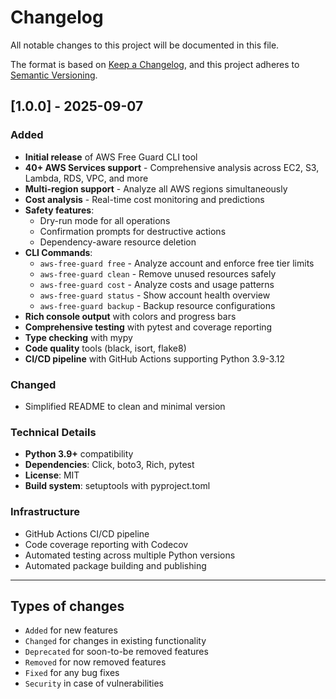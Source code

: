 # Changelog

All notable changes to this project will be documented in this file.

The format is based on [Keep a Changelog](https://keepachangelog.com/en/1.0.0/),
and this project adheres to [Semantic Versioning](https://semver.org/spec/v2.0.0.html).

## [1.0.0] - 2025-09-07

### Added
- **Initial release** of AWS Free Guard CLI tool
- **40+ AWS Services support** - Comprehensive analysis across EC2, S3, Lambda, RDS, VPC, and more
- **Multi-region support** - Analyze all AWS regions simultaneously
- **Cost analysis** - Real-time cost monitoring and predictions
- **Safety features**:
  - Dry-run mode for all operations
  - Confirmation prompts for destructive actions
  - Dependency-aware resource deletion
- **CLI Commands**:
  - `aws-free-guard free` - Analyze account and enforce free tier limits
  - `aws-free-guard clean` - Remove unused resources safely
  - `aws-free-guard cost` - Analyze costs and usage patterns
  - `aws-free-guard status` - Show account health overview
  - `aws-free-guard backup` - Backup resource configurations
- **Rich console output** with colors and progress bars
- **Comprehensive testing** with pytest and coverage reporting
- **Type checking** with mypy
- **Code quality** tools (black, isort, flake8)
- **CI/CD pipeline** with GitHub Actions supporting Python 3.9-3.12

### Changed
- Simplified README to clean and minimal version

### Technical Details
- **Python 3.9+** compatibility
- **Dependencies**: Click, boto3, Rich, pytest
- **License**: MIT
- **Build system**: setuptools with pyproject.toml

### Infrastructure
- GitHub Actions CI/CD pipeline
- Code coverage reporting with Codecov
- Automated testing across multiple Python versions
- Automated package building and publishing

---

## Types of changes
- `Added` for new features
- `Changed` for changes in existing functionality
- `Deprecated` for soon-to-be removed features
- `Removed` for now removed features
- `Fixed` for any bug fixes
- `Security` in case of vulnerabilities

